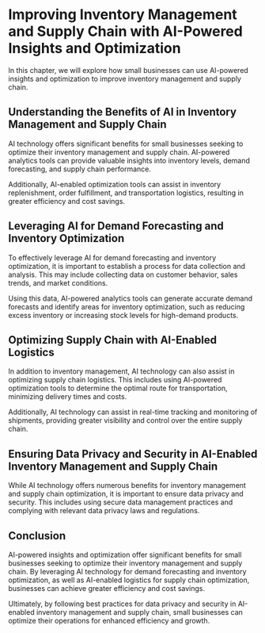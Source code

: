 Improving Inventory Management and Supply Chain with AI-Powered Insights and Optimization
===================================================================================================================================================

In this chapter, we will explore how small businesses can use AI-powered insights and optimization to improve inventory management and supply chain.

Understanding the Benefits of AI in Inventory Management and Supply Chain
-------------------------------------------------------------------------

AI technology offers significant benefits for small businesses seeking to optimize their inventory management and supply chain. AI-powered analytics tools can provide valuable insights into inventory levels, demand forecasting, and supply chain performance.

Additionally, AI-enabled optimization tools can assist in inventory replenishment, order fulfillment, and transportation logistics, resulting in greater efficiency and cost savings.

Leveraging AI for Demand Forecasting and Inventory Optimization
---------------------------------------------------------------

To effectively leverage AI for demand forecasting and inventory optimization, it is important to establish a process for data collection and analysis. This may include collecting data on customer behavior, sales trends, and market conditions.

Using this data, AI-powered analytics tools can generate accurate demand forecasts and identify areas for inventory optimization, such as reducing excess inventory or increasing stock levels for high-demand products.

Optimizing Supply Chain with AI-Enabled Logistics
-------------------------------------------------

In addition to inventory management, AI technology can also assist in optimizing supply chain logistics. This includes using AI-powered optimization tools to determine the optimal route for transportation, minimizing delivery times and costs.

Additionally, AI technology can assist in real-time tracking and monitoring of shipments, providing greater visibility and control over the entire supply chain.

Ensuring Data Privacy and Security in AI-Enabled Inventory Management and Supply Chain
--------------------------------------------------------------------------------------

While AI technology offers numerous benefits for inventory management and supply chain optimization, it is important to ensure data privacy and security. This includes using secure data management practices and complying with relevant data privacy laws and regulations.

Conclusion
----------

AI-powered insights and optimization offer significant benefits for small businesses seeking to optimize their inventory management and supply chain. By leveraging AI technology for demand forecasting and inventory optimization, as well as AI-enabled logistics for supply chain optimization, businesses can achieve greater efficiency and cost savings.

Ultimately, by following best practices for data privacy and security in AI-enabled inventory management and supply chain, small businesses can optimize their operations for enhanced efficiency and growth.


